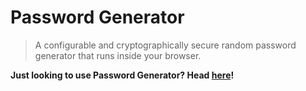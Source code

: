 # Password Generator
> A configurable and cryptographically secure random password generator that runs inside your browser.

__Just looking to use Password Generator? Head [here](https://calebj0seph.github.io/password-generator)!__
